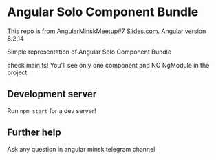 # Angular Solo Component Bundle

This repo is from AngularMinskMeetup#7 [Slides.com](https://slides.com/kostyamalikov/angular-future-with-ivy#). Angular version 8.2.14

Simple representation of
Angular Solo Component Bundle

check main.ts! You'll see only one component and NO NgModule in the project


## Development server

Run `npm start` for a dev server!

## Further help

Ask any question in angular minsk telegram channel
